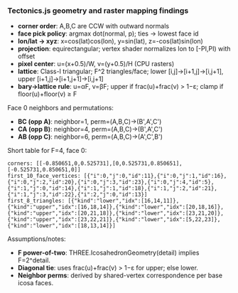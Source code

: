 ### Tectonics.js geometry and raster mapping findings

- **corner order**: A,B,C are CCW with outward normals
- **face pick policy**: argmax dot(normal, p); ties → lowest face id
- **lon/lat → xyz**: x=cos(lat)cos(lon), y=sin(lat), z=-cos(lat)sin(lon)
- **projection**: equirectangular; vertex shader normalizes lon to [-PI,PI) with offset
- **pixel center**: u=(x+0.5)/W, v=(y+0.5)/H (CPU rasters)
- **lattice**: Class-I triangular; F^2 triangles/face; lower [i,j]→[i+1,j]→[i,j+1], upper [i+1,j]→[i+1,j+1]→[i,j+1]
- **bary→lattice rule**: u=αF, v=βF; upper if frac(u)+frac(v) > 1−ε; clamp if floor(u)+floor(v) ≥ F

Face 0 neighbors and permutations:
- **BC (opp A)**: neighbor=1, perm=(A,B,C)->(B',A',C')
- **CA (opp B)**: neighbor=4, perm=(A,B,C)->(B',A',C')
- **AB (opp C)**: neighbor=6, perm=(A,B,C)->(A',C',B')

Short table for F=4, face 0:

```
corners: [[-0.850651,0,0.525731],[0,0.525731,0.850651],[-0.525731,0.850651,0]]
first_10_face_vertices: [{"i":0,"j":0,"id":11},{"i":0,"j":1,"id":16},{"i":0,"j":2,"id":20},{"i":0,"j":3,"id":23},{"i":0,"j":4,"id":5},{"i":1,"j":0,"id":14},{"i":1,"j":1,"id":18},{"i":1,"j":2,"id":21},{"i":1,"j":3,"id":22},{"i":2,"j":0,"id":13}]
first_8_triangles: [{"kind":"lower","idx":[16,14,11]},{"kind":"upper","idx":[16,18,14]},{"kind":"lower","idx":[20,18,16]},{"kind":"upper","idx":[20,21,18]},{"kind":"lower","idx":[23,21,20]},{"kind":"upper","idx":[23,22,21]},{"kind":"lower","idx":[5,22,23]},{"kind":"lower","idx":[18,13,14]}]
```

Assumptions/notes:
- **F power-of-two**: THREE.IcosahedronGeometry(detail) implies F=2^detail.
- **Diagonal tie**: uses frac(u)+frac(v) > 1−ε for upper; else lower.
- **Neighbor perms**: derived by shared-vertex correspondence per base icosa faces.